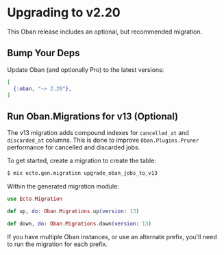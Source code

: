 # Upgrading to v2.20

This Oban release includes an optional, but recommended migration.

## Bump Your Deps

Update Oban (and optionally Pro) to the latest versions:

```elixir
[
  {:oban, "~> 2.20"},
]
```

## Run Oban.Migrations for v13 (Optional)

The v13 migration adds compound indexes for `cancelled_at` and `discarded_at` columns. This is
done to improve `Oban.Plugins.Pruner` performance for cancelled and discarded jobs.

To get started, create a migration to create the table:

```bash
$ mix ecto.gen.migration upgrade_oban_jobs_to_v13
```

Within the generated migration module:

```elixir
use Ecto.Migration

def up, do: Oban.Migrations.up(version: 13)

def down, do: Oban.Migrations.down(version: 13)
```

If you have multiple Oban instances, or use an alternate prefix, you'll need to run the migration
for each prefix.

